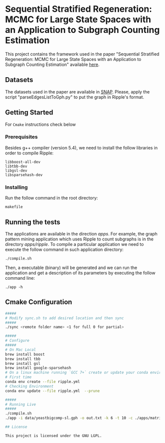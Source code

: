 # Sequential Stratified Regeneration: MCMC for Large State Spaces with an Application to Subgraph Counting Estimation


This project contains the framework 
used in the paper "Sequential Stratified Regeneration: MCMC for Large State Spaces with an Application to Subgraph Counting Estimation" 
available [here](https://arxiv.org/abs/2012.03879).

## Datasets

The datasets used in the paper are available in [SNAP](https://snap.stanford.edu/data/).
Please, apply the script "parseEdgesListToGph.py" to put the graph in Ripple's format. 

## Getting Started

For `Cmake` instructions check below

### Prerequisites

Besides g++ compiler (version 5.4), 
we need to install the follow libraries in order to compile Ripple:

```
libboost-all-dev
libtbb-dev
libgsl-dev
libsparsehash-dev
```

### Installing

Run the follow command in the root directory:

```
makefile
```

## Running the tests

The applications are available in the direction *apps*.
For example, the graph pattern mining application 
which uses Ripple to count subgraphs 
is in the directory *apps/ripple*.
To compile a particular application we need to 
execute the follow command in such application directory: 

```
./compile.sh
```

Then, a executable (binary) 
will be generated and we can 
run the application and get a description 
of its parameters
by executing 
the follow command line:

```
./app -h
```

## Cmake Configuration

```bash
#####
# Modify sync.sh to add desired location and then sync
#####
./sync <remote folder name> <1 for full 0 for partial>

#####
# Configure
#####
# On Mac Local
brew install boost 
brew install tbb
brew install gsl
brew install google-sparsehash
# On a linux machine running `GCC 7+` create or update your conda environment using
# First time
conda env create --file ripple.yml
# Checking Environment
conda env update --file ripple.yml  --prune

#####
# Running Live
#####
./compile.sh 
./app -i data/yeastbigcomp-sl.gph -o out.txt -k 6 -t 10 -c ./apps/matrioska/config.txt 

## License

This project is licensed under the GNU LGPL.

